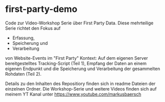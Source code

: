 # first-party-demo
Code zur Video-Workshop Serie über First Party Data. Diese mehrteilige Serie richtet den Fokus auf 

- Erfassung, 
- Speicherung und 
- Verarbeitung 

von Website-Events im "First Party" Kontext: Auf dem eigenen Server bereitgestelltes Tracking-Script (Teil 1), Empfang der Daten an einem eigenen Endpunkt und die Speicherung und Verarbeitung der gesammelten Rohdaten (Teil 2).   

Details zu den Inhalten des Repositiory finden sich in readme Dateien der einzelnen Ordner. Die Workshop-Serie und weitere Videos finden sich auf meinem YT Kanal unter https://www.youtube.com/markusbaersch 

